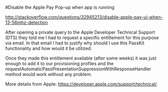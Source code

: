 #Disable the Apple Pay Pop-up when app is running

http://stackoverflow.com/questions/32945213/disable-apple-pay-ui-when-13-56mhz-detection

After opening a private query to the Apple Developer Technical Support (DTS) they told me I had to request a specific entitlement for this purpose via email. In that email I had to justify why should I use this PassKit functionality and how would it be utilized.

Once they made this entitlement available (after some weeks) it was just enough to add it to our provisioning profiles and the requestAutomaticPassPresentationSuppressionWithResponseHandler method would work without any problem.

More details from Apple:
https://developer.apple.com/support/technical/